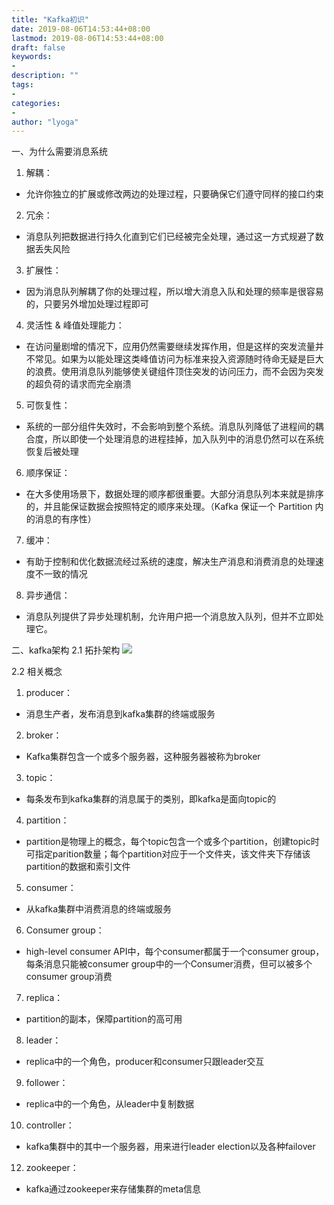 ```yaml
---
title: "Kafka初识"
date: 2019-08-06T14:53:44+08:00
lastmod: 2019-08-06T14:53:44+08:00
draft: false
keywords:
-
description: ""
tags:
-
categories:
-
author: "lyoga"
---
```


<!--more-->

一、为什么需要消息系统

>
1. 解耦：
  - 允许你独立的扩展或修改两边的处理过程，只要确保它们遵守同样的接口约束
2. 冗余：
  - 消息队列把数据进行持久化直到它们已经被完全处理，通过这一方式规避了数据丢失风险
3. 扩展性：
  - 因为消息队列解耦了你的处理过程，所以增大消息入队和处理的频率是很容易的，只要另外增加处理过程即可
4. 灵活性 & 峰值处理能力：
  - 在访问量剧增的情况下，应用仍然需要继续发挥作用，但是这样的突发流量并不常见。如果为以能处理这类峰值访问为标准来投入资源随时待命无疑是巨大的浪费。使用消息队列能够使关键组件顶住突发的访问压力，而不会因为突发的超负荷的请求而完全崩溃
5. 可恢复性：
  - 系统的一部分组件失效时，不会影响到整个系统。消息队列降低了进程间的耦合度，所以即使一个处理消息的进程挂掉，加入队列中的消息仍然可以在系统恢复后被处理
6. 顺序保证：
  - 在大多使用场景下，数据处理的顺序都很重要。大部分消息队列本来就是排序的，并且能保证数据会按照特定的顺序来处理。（Kafka 保证一个 Partition 内的消息的有序性）
7. 缓冲：
  - 有助于控制和优化数据流经过系统的速度，解决生产消息和消费消息的处理速度不一致的情况
8. 异步通信：
  - 消息队列提供了异步处理机制，允许用户把一个消息放入队列，但并不立即处理它。

二、kafka架构
2.1 拓扑架构
![](https://lyoga-1257336739.cos.ap-beijing.myqcloud.com/20190806172450.png)

2.2 相关概念

>
1. producer：
  - 消息生产者，发布消息到kafka集群的终端或服务
2. broker：
  - Kafka集群包含一个或多个服务器，这种服务器被称为broker
3. topic：
  - 每条发布到kafka集群的消息属于的类别，即kafka是面向topic的
4. partition：
  - partition是物理上的概念，每个topic包含一个或多个partition，创建topic时可指定parition数量；每个partition对应于一个文件夹，该文件夹下存储该partition的数据和索引文件
5. consumer：
  - 从kafka集群中消费消息的终端或服务
6. Consumer group：
  - high-level consumer API中，每个consumer都属于一个consumer group，每条消息只能被consumer group中的一个Consumer消费，但可以被多个consumer group消费
7. replica：
  - partition的副本，保障partition的高可用
8. leader：
  - replica中的一个角色，producer和consumer只跟leader交互
9. follower：
  - replica中的一个角色，从leader中复制数据
10. controller：
  - kafka集群中的其中一个服务器，用来进行leader election以及各种failover
12. zookeeper：
  - kafka通过zookeeper来存储集群的meta信息
